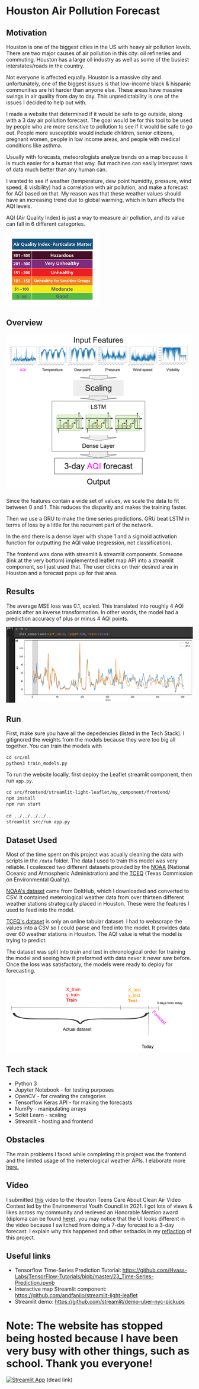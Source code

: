 # Houston Air Pollution Forecast

## Motivation

Houston is one of the biggest cities in the US with heavy air pollution levels. There are two major causes of air pollution in this city: oil refineries and commuting. Houston has a large oil industry as well as some of the busiest interstates/roads in the country.

Not everyone is affected equally. Houston is a massive city and unfortunately, one of the biggest issues is that low-income black & hispanic communities are hit harder than anyone else. These areas have massive swings in air quality from day to day. This unpredictability is one of the issues I decided to help out with.

I made a website that determined if it would be safe to go outside, along with a 3 day air pollution forecast. The goal would be for this tool to be used by people who are more sensitive to pollution to see if it would be safe to go out. People more susceptible would include children, senior citizens, pregnant women, people in low income areas, and people with medical conditions like asthma. 

Usually with forecasts, meteorologists analyze trends on a map because it is much easier for a human that way. But machines can easily interpret rows of data much better than any human can. 

I wanted to see if weather (temperature, dew point humidity, pressure, wind speed, & visibility) had a correlation with air pollution, and make a forecast for AQI based on that. My reason was that these weather values should have an increasing trend due to global warming, which in turn affects the AQI levels.

AQI (Air Quality Index) is just a way to measure air pollution, and its value can fall in 6 different categories.

![AQI](docs/AQI.png)

## Overview

![network](docs/network-overview.png)

Since the features contain a wide set of values, we scale the data to fit between 0 and 1. This reduces the disparity and makes the training faster.

Then we use a GRU to make the time series predictions. GRU beat LSTM in terms of loss by a little for the recurrent part of the network.

In the end there is a dense layer with shape 1 and a sigmoid activation function for outputting the AQI value (regression, not classification).

The frontend was done with streamlit & streamlit components. Someone (link at the very bottom) implemented leaflet map API into a streamlit component, so I just used that. The user clicks on their desired area in Houston and a forecast pops up for that area. 

## Results

The average MSE loss was 0.1, scaled. This translated into roughly 4 AQI points after an inverse transformation. In other words, the model had a prediction accuracy of plus or minus 4 AQI points.

![example](docs/good-test-graph.png)

## Run
First, make sure you have all the depedencies (listed in the Tech Stack). I gitignored the weights from the models because they were too big all together. You can train the models with

```
cd src/ml
python3 train_models.py
```

To run the website locally, first deploy the Leaflet streamlit component, then run `app.py`.

```
cd src/frontend/streamlit-light-leaflet/my_component/frontend/
npm install
npm run start

cd ../../../../..
streamlit src/run app.py
```

## Dataset Used

Most of the time spent on this project was acually cleaning the data with scripts in the `/data` folder. The data I used to train this model was very reliable. I coalesced two different datasets provided by the [NOAA](https://www.noaa.gov/) (National Oceanic and Atmospheric Administration) and the [TCEQ](https://www.tceq.texas.gov/) (Texas Commission on Environmental Quality).

[NOAA's dataset](https://www.dolthub.com/repositories/Liquidata/noaa) came from DoltHub, which I downloaded and converted to CSV. It contained meterological weather data from over thirteen different weather stations strategically placed in Houston. These were the features I used to feed into the model.

[TCEQ's dataset](https://www.tceq.texas.gov/cgi-bin/compliance/monops/peak_monthly.pl?override) is only an online tabular dataset. I had to webscrape the values into a CSV so I could parse and feed into the model. It provides data over 60 weather stations in Houston. The AQI value is what the model is trying to predict. 

The dataset was split into train and test in chronological order for training the model and seeing how it preformed with data never it never saw before. Once the loss was satisfactory, the models were ready to deploy for forecasting.

![dataset](docs/dataset-overview.png)

## Tech stack

- Python 3
- Jupyter Notebook - for testing purposes
- OpenCV - for creating the categories
- Tensorflow Keras API - for making the forecasts
- NumPy - manipulating arrays
- Scikit Learn - scaling
- Streamlit - hosting and frontend 

## Obstacles

The main problems I faced while completing this project was the frontend and the limited usage of the meterological weather APIs. I elaborate more [here.](docs/Reflection.md)

## Video

I submitted [this](https://www.youtube.com/watch?v=m9oTBC5vhqk) video to the Houston Teens Care About Clean Air Video Contest led by the Environmental Youth Council in 2021. I got lots of views & likes across my community and recieved an Honorable Mention award (diploma can be found [here](docs/diploma.png)). you may notice that the UI looks different in the video because I switched from doing a 7-day forecast to a 3-day forecast. I explain why this happened and other setbacks in my [reflaction](docs/Reflection.md) of this project.

## Useful links

- Tensorflow Time-Series Prediction Tutorial: https://github.com/Hvass-Labs/TensorFlow-Tutorials/blob/master/23_Time-Series-Prediction.ipynb
- Interactive map Streamlit component: https://github.com/andfanilo/streamlit-light-leaflet
- Streamlit demo: https://github.com/streamlit/demo-uber-nyc-pickups

# **Note: The website has stopped being hosted because I have been very busy with other things, such as school. Thank you everyone!**

[![Streamlit App](https://static.streamlit.io/badges/streamlit_badge_black_white.svg)](https://houston-aqi-forecast.streamlitapp.com) (dead link)
